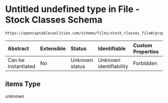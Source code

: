 # Untitled undefined type in File - Stock Classes Schema

```txt
https://opencaptablecoalition.com/schema/files/stock_classes_file#/properties/items/items
```



| Abstract            | Extensible | Status         | Identifiable            | Custom Properties | Additional Properties | Access Restrictions | Defined In                                                                                              |
| :------------------ | :--------- | :------------- | :---------------------- | :---------------- | :-------------------- | :------------------ | :------------------------------------------------------------------------------------------------------ |
| Can be instantiated | No         | Unknown status | Unknown identifiability | Forbidden         | Allowed               | none                | [StockClassesFile.schema.json*](../../schema/files/StockClassesFile.schema.json "open original schema") |

## items Type

unknown
